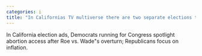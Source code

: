 ```yaml
---
categories: i
title: "In Californias TV multiverse there are two separate elections taking place"
---
```

In California election ads, Democrats running for Congress spotlight abortion access after Roe vs. Wade"s overturn; Republicans focus on inflation. 